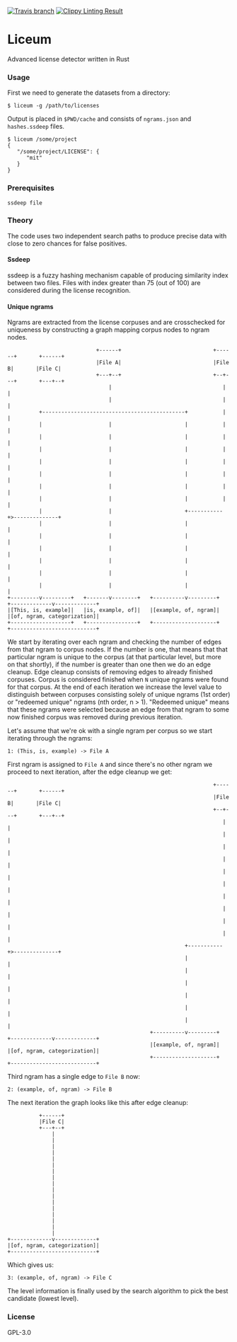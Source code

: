 [![Travis branch](https://travis-ci.org/shaded-enmity/liceum.svg?branch=master)](https://travis-ci.org/shaded-enmity/liceum)
[![Clippy Linting Result](https://clippy.bashy.io/github/shaded-enmity/liceum/master/badge.svg)](https://clippy.bashy.io/github/shaded-enmity/liceum/master/log)

# Liceum
Advanced license detector written in Rust

### Usage
First we need to generate the datasets from a directory:
```
$ liceum -g /path/to/licenses
```
Output is placed in `$PWD/cache` and consists of `ngrams.json` and `hashes.ssdeep` files.

```
$ liceum /some/project
{
   "/some/project/LICENSE": {
      "mit"
   }
}
```

### Prerequisites

```ssdeep file```

### Theory

The code uses two independent search paths to produce precise data with close to zero chances for false positives. 

#### Ssdeep

ssdeep is a fuzzy hashing mechanism capable of producing similarity index between two files. Files with index greater than 75 (out of 100) are considered during the license recognition.

#### Unique ngrams
Ngrams are extracted from the license corpuses and are crosschecked for uniqueness by constructing a graph mapping corpus nodes to ngram nodes.

```
                            +------+                             +------+       +------+
                            |File A|                             |File B|       |File C|
                            +---+--+                             +--+---+       +---+--+
                                |                                   |               |
                                |                                   |               |
          +---------------------------------------------+           |               |
          |                     |                       |           |               |
          |                     |                       |           |               |
          |                     |                       |           |               |
          |                     |                       |           |               |
          |                     |                       |           |               |
          |                     |                       |           |               |
          |                     |                       |           |               |
          |                     |                       +-----------+>--------------+
          |                     |                       |                           |
          |                     |                       |                           |
          |                     |                       |                           |
          |                     |                       |                           |
          |                     |                       |                           |
          |                     |                       |                           |
+---------v---------+   +-------v--------+   +----------v---------+   +-------------v-------------+
|[This, is, example]|   |is, example, of]|   |[example, of, ngram]|   |[of, ngram, categorization]|
+-------------------+   +----------------+   +--------------------+   +---------------------------+

```

We start by iterating over each ngram and checking the number of edges from that ngram to corpus nodes. If the number is one, that means that that particular ngram is unique to the corpus (at that particular level, but more on that shortly), if the number is greater than one then we do an edge cleanup. Edge cleanup consists of removing edges to already finished corpuses. Corpus is considered finished when `N` unique ngrams were found for that corpus. At the end of each iteration we increase the level value to distinguish between corpuses consisting solely of unique ngrams (1st order) or "redeemed unique" ngrams (nth order, n > 1). "Redeemed unique" means that these ngrams were selected because an edge from that ngram to some now finished corpus was removed during previous iteration.

Let's assume that we're ok with a single ngram per corpus so we start iterating through the ngrams:
```
1: (This, is, example) -> File A
```
First ngram is assigned to `File A` and since there's no other ngram we proceed to next iteration, after the edge cleanup we get:

```
                                                                 +------+       +------+
                                                                 |File B|       |File C|
                                                                 +--+---+       +---+--+
                                                                    |               |
                                                                    |               |
                                                                    |               |
                                                                    |               |
                                                                    |               |
                                                                    |               |
                                                                    |               |
                                                                    |               |
                                                                    |               |
                                                                    |               |
                                                        +-----------+>--------------+
                                                        |                           |
                                                        |                           |
                                                        |                           |
                                                        |                           |
                                                        |                           |
                                                        |                           |
                                             +----------v---------+   +-------------v-------------+
                                             |[example, of, ngram]|   |[of, ngram, categorization]|
                                             +--------------------+   +---------------------------+
```
Third ngram has a single edge to `File B` now:
```
2: (example, of, ngram) -> File B
```

The next iteration the graph looks like this after edge cleanup:
```
          +------+
          |File C|
          +---+--+
              |
              |
              |
              |
              |
              |
              |
              |
              |
              |
              |
              |
              |
              |
              |
              |
              |
+-------------v-------------+
|[of, ngram, categorization]|
+---------------------------+
```
Which gives us:
```
3: (example, of, ngram) -> File C
```

The level information is finally used by the search algorithm to pick the best candidate (lowest level).

### License

GPL-3.0
